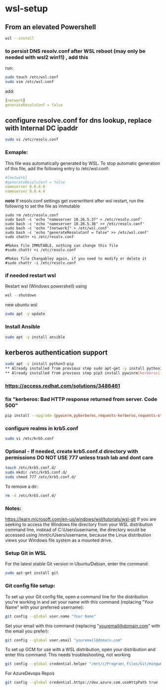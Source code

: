 # wsl-setup

## From an elevated Powershell
```bash
wsl --install
```

### to persist DNS resolv.conf after WSL reboot (may only be needed with wsl2 win11) , add this
run:
```bash
sudo touch /etc/wsl.conf
sudo vim /etc/wsl.conf
```
add:
```yaml
[network]                                                                        
generateResolvConf = false
```

## configure resolve.conf for dns lookup, replace with Internal DC ipaddr
```bash
sudo vi /etc/resolv.conf
```
### Exmaple:
This file was automatically generated by WSL. To stop automatic generation of this file, add the following entry to /etc/wsl.conf:
```yaml
#[network]
#generateResolvConf = false
nameserver 8.8.8.8
nameserver 8.8.4.4
```

**note**
If resolv.conf settings get overwrittent after wsl restart, run the following to set the file as immutable
```shell
sudo rm /etc/resolv.conf
sudo bash -c 'echo "nameserver 10.26.5.37" > /etc/resolv.conf'
sudo bash -c 'echo "nameserver 10.26.5.38" >> /etc/resolv.conf'
sudo bash -c 'echo "[network]" > /etc/wsl.conf'
sudo bash -c 'echo "generateResolvConf = false" >> /etc/wsl.conf'
sudo chattr +i /etc/resolv.conf

#Makes file IMMUTABLE, nothing can change this file
#sudo chattr +i /etc/resolv.conf

#Makes file Changabley again, if you need to modify or delete it
#sudo chattr -i /etc/resolv.conf
```

### if needed restart wsl
Restart wsl (Windows powershell) using
```powershell
wsl --shutdown
```


new ubuntu wsl 
```bash
sudo apt -y update 
```

### Install Ansible
```bash
sudo apt -y install ansible 
```

## kerberos authentication support
```bash
sudo apt -y install python3-pip
** Already installed from previous step sudo apt-get -y install python3-dev libkrb5-dev krb5-user
** Already installed from previous step pip3 install pywinrm[kerberos]
```

### https://access.redhat.com/solutions/3486461
### fix "kerberos: Bad HTTP response returned from server. Code 500"
```bash
pip install --upgrade {pywinrm,pykerberos,requests-kerberos,requests-ntlm}
```

### configure realms in krb5.conf
```bash
sudo vi /etc/krb5.conf
```

### Optional - If needed, create krb5.conf.d directory with permissions DO NOT USE 777 unless trash lab and dont care
```bash
touch /etc/krb5.conf.d/
sudo mkdir /etc/krb5.conf.d/
sudo chmod 777 /etc/krb5.conf.d/
```
To remove a dir:
```bash
rm -d /etc/krb5.conf.d/
```

### Notes:
https://learn.microsoft.com/en-us/windows/wsl/tutorials/wsl-git
If you are seeking to access the Windows file directory from your WSL distribution command line, instead of C:\Users\username, the directory would be accessed using /mnt/c/Users/username, because the Linux distribution views your Windows file system as a mounted drive.

### Setup Git in WSL

For the latest stable Git version in Ubuntu/Debian, enter the command:
```bash
sudo apt-get install git
```
### Git config file setup:
To set up your Git config file, open a command line for the distribution you're working in and set your name with this command (replacing "Your Name" with your preferred username):
```bash
git config --global user.name "Your Name"
```
Set your email with this command (replacing "youremail@domain.com" with the email you prefer):
```bash
git config --global user.email "youremail@domain.com"
````
To set up GCM for use with a WSL distribution, open your distribution and enter this command: This needs troubleshooting, not working
```bash
git config --global credential.helper "/mnt/c/Program\ Files/Git/mingw64/libexec/git-core/git-credential-manager-core.exe"
```
For AzureDevops Repos
```bash
git config --global credential.https://dev.azure.com.useHttpPath true
```

